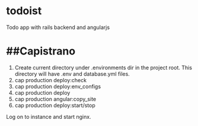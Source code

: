 todoist
=======

Todo app with rails backend and angularjs


##Capistrano
============
1) Create current <env> directory under .environments dir in the project root. This directory will have .env and database.yml files.
2) cap production deploy:check
3) cap production deploy:env_configs
4) cap production deploy
5) cap production angular:copy_site
6) cap production deploy:start/stop

Log on to instance and start nginx.

